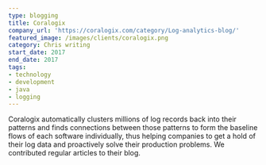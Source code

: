 ```yaml
---
type: blogging
title: Coralogix
company_url: 'https://coralogix.com/category/Log-analytics-blog/'
featured_image: /images/clients/coralogix.png
category: Chris writing
start_date: 2017
end_date: 2017
tags:
- technology
- development
- java
- logging
---
```


Coralogix automatically clusters millions of log records back into their patterns and finds connections between those patterns to form the baseline flows of each software individually, thus helping companies to get a hold of their log data and proactively solve their production problems. We contributed regular articles to their blog.
